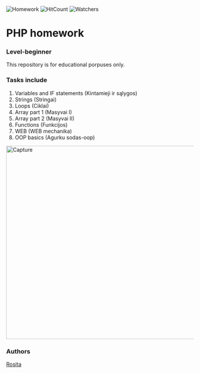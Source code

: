![Homework](https://img.shields.io/badge/PHP-homework-blue)
![HitCount](http://hits.dwyl.com/rositatisor/homework.svg)
![Watchers](https://img.shields.io/github/watchers/rositatisor/homework?style=social)

# PHP homework
### Level-beginner

This repository is for educational porpuses only. 

### Tasks include
1. Variables and IF statements (Kintamieji ir sąlygos)
2. Strings (Stringai)
3. Loops (Ciklai)
4. Array part 1 (Masyvai I)
5. Array part 2 (Masyvai II)
6. Functions (Funkcijos)
7. WEB (WEB mechanika)
8. OOP basics (Agurku sodas-oop)

<img width="520" alt="Capture" src="https://user-images.githubusercontent.com/70884246/103665114-b7e8ef80-4f7b-11eb-9365-4791f4ab806f.PNG">


### Authors
[Rosita](https://github.com/rositatisor)
